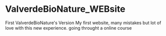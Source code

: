 # ValverdeBioNature_WEBsite
First ValverdeBioNature's Version
My first website, many mistakes but lot of love with this new experience.
going throught a online course
